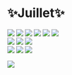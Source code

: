 <p align="center">
    <!--
	<a href="https://github.com/salutJuillet"><img src="https://avatars.githubusercontent.com/u/103616316?v=4" width="200px" height="200px" align="left" /></a>
    -->

  # :sparkles:Juillet:sparkles:  

  <!-- <img src="https://img.shields.io/badge/이름-색상코드?style=flat-square&logo=로고명&logoColor=로고색"/> -->
  <img src="https://img.shields.io/badge/HTML-E34F26?style=flat-square&logo=HTML5&logoColor=white"/> <img src="https://img.shields.io/badge/CSS-1572B6?style=flat-square&logo=CSS3&logoColor=white"/> <img src="https://img.shields.io/badge/JavaScript-F7DF1E?style=flat-square&logo=JavaScript&logoColor=white"/>
  <img src="https://img.shields.io/badge/React-61DAFB?style=flat-square&logo=React&logoColor=white"/>
  <img src="https://img.shields.io/badge/React_Native-61DAFB?style=flat-square&logo=React&logoColor=white"/>
  <img src="https://img.shields.io/badge/Node.js-339933?style=flat-square&logo=Node.js&logoColor=white"/>  
  <img src="https://img.shields.io/badge/MySQL-4479A1?style=flat-square&logo=MySQL&logoColor=white"/>
  <img src="https://img.shields.io/badge/MongoDB-47A248?style=flat-square&logo=MongoDB&logoColor=white"/>
  <img src="https://img.shields.io/badge/Firebase-FFCA28?style=flat-square&logo=Firebase&logoColor=white"/>  
  <img src="https://img.shields.io/badge/jQuery-0769AD?style=flat-square&logo=jQuery&logoColor=white"/>
  <img src="https://img.shields.io/badge/Bootstrap-7952B3?style=flat-square&logo=Bootstrap&logoColor=white"/>
  <img src="https://img.shields.io/badge/Tailwind_CSS-06B6D4?style=flat-square&logo=TailwindCSS&logoColor=white"/>
  
  <img src="https://img.shields.io/badge/salut.juilllet@gmail.com-FFFFFF?style=flat&logo=Gmail&logoColor=EA4335"/>
</p>
